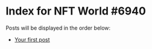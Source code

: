 # Index for NFT World #6940
Posts will be displayed in the order below:

- [Your first post](./001-first.md)

